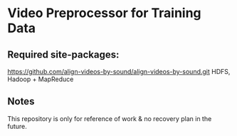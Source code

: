 # Video Preprocessor for Training Data

## Required site-packages:
https://github.com/align-videos-by-sound/align-videos-by-sound.git
HDFS, Hadoop + MapReduce

## Notes
This repository is only for reference of work & no recovery plan in the future.
